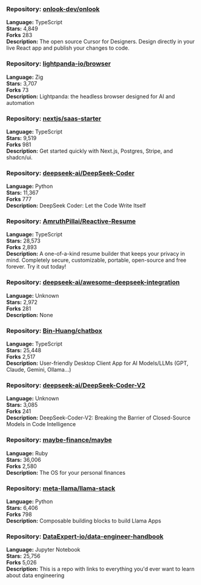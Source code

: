 ### **Repository:** [onlook-dev/onlook](https://github.com/onlook-dev/onlook)  

**Language:** TypeScript  
**Stars:** 4,849  
**Forks** 283  
**Description:** The open source Cursor for Designers. Design directly in your live React app and publish your changes to code.  

### **Repository:** [lightpanda-io/browser](https://github.com/lightpanda-io/browser)  

**Language:** Zig  
**Stars:** 3,707  
**Forks** 73  
**Description:** Lightpanda: the headless browser designed for AI and automation  

### **Repository:** [nextjs/saas-starter](https://github.com/nextjs/saas-starter)  

**Language:** TypeScript  
**Stars:** 9,519  
**Forks** 981  
**Description:** Get started quickly with Next.js, Postgres, Stripe, and shadcn/ui.  

### **Repository:** [deepseek-ai/DeepSeek-Coder](https://github.com/deepseek-ai/DeepSeek-Coder)  

**Language:** Python  
**Stars:** 11,367  
**Forks** 777  
**Description:** DeepSeek Coder: Let the Code Write Itself  

### **Repository:** [AmruthPillai/Reactive-Resume](https://github.com/AmruthPillai/Reactive-Resume)  

**Language:** TypeScript  
**Stars:** 28,573  
**Forks** 2,893  
**Description:** A one-of-a-kind resume builder that keeps your privacy in mind. Completely secure, customizable, portable, open-source and free forever. Try it out today!  

### **Repository:** [deepseek-ai/awesome-deepseek-integration](https://github.com/deepseek-ai/awesome-deepseek-integration)  

**Language:** Unknown  
**Stars:** 2,972  
**Forks** 281  
**Description:** None  

### **Repository:** [Bin-Huang/chatbox](https://github.com/Bin-Huang/chatbox)  

**Language:** TypeScript  
**Stars:** 25,448  
**Forks** 2,517  
**Description:** User-friendly Desktop Client App for AI Models/LLMs (GPT, Claude, Gemini, Ollama...)  

### **Repository:** [deepseek-ai/DeepSeek-Coder-V2](https://github.com/deepseek-ai/DeepSeek-Coder-V2)  

**Language:** Unknown  
**Stars:** 3,085  
**Forks** 241  
**Description:** DeepSeek-Coder-V2: Breaking the Barrier of Closed-Source Models in Code Intelligence  

### **Repository:** [maybe-finance/maybe](https://github.com/maybe-finance/maybe)  

**Language:** Ruby  
**Stars:** 36,006  
**Forks** 2,580  
**Description:** The OS for your personal finances  

### **Repository:** [meta-llama/llama-stack](https://github.com/meta-llama/llama-stack)  

**Language:** Python  
**Stars:** 6,406  
**Forks** 798  
**Description:** Composable building blocks to build Llama Apps  

### **Repository:** [DataExpert-io/data-engineer-handbook](https://github.com/DataExpert-io/data-engineer-handbook)  

**Language:** Jupyter Notebook  
**Stars:** 25,756  
**Forks** 5,026  
**Description:** This is a repo with links to everything you'd ever want to learn about data engineering  

